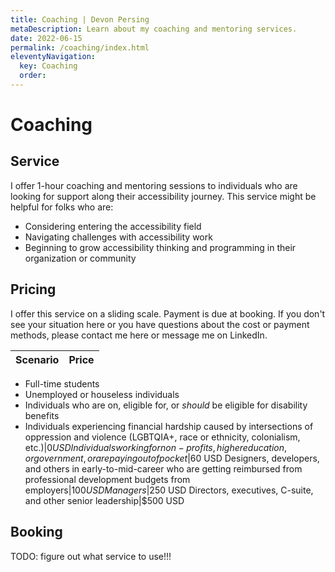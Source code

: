 ```yaml
---
title: Coaching | Devon Persing
metaDescription: Learn about my coaching and mentoring services.
date: 2022-06-15
permalink: /coaching/index.html
eleventyNavigation:
  key: Coaching
  order:
---
```

# Coaching

## Service

I offer 1-hour coaching and mentoring sessions to individuals who are looking for support along their accessibility journey. This service might be helpful for folks who are:

- Considering entering the accessibility field
- Navigating challenges with accessibility work
- Beginning to grow accessibility thinking and programming in their organization or community

## Pricing

I offer this service on a sliding scale. Payment is due at booking. If you don't see your situation here or you have questions about the cost or payment methods, please contact me here or message me on LinkedIn.

 **Scenario** | **Price** 
------|------
- Full-time students
- Unemployed or houseless individuals
- Individuals who are on, eligible for, or _should_ be eligible for disability benefits
- Individuals experiencing financial hardship caused by intersections of oppression and violence (LGBTQIA+, race or ethnicity, colonialism, etc.)|$0 USD
Individuals working for non-profits, higher education, or government, or are paying out of pocket|$60 USD
Designers, developers, and others in early-to-mid-career who are getting reimbursed from professional development budgets from employers|$100 USD      
Managers|$250 USD
Directors, executives, C-suite, and other senior leadership|$500 USD

## Booking

TODO: figure out what service to use!!!